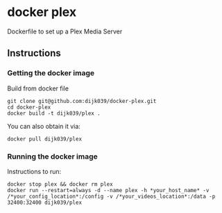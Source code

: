 # docker plex
Dockerfile to set up a Plex Media Server

## Instructions
### Getting the docker image
Build from docker file

```
git clone git@github.com:dijk039/docker-plex.git
cd docker-plex
docker build -t dijk039/plex .
```

You can also obtain it via:

```
docker pull dijk039/plex
```

### Running the docker image
Instructions to run:

```
docker stop plex && docker rm plex
docker run --restart=always -d --name plex -h *your_host_name* -v /*your_config_location*:/config -v /*your_videos_location*:/data -p 32400:32400 dijk039/plex
```
